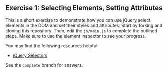 ## Exercise 1: Selecting Elements, Setting Attributes

This is a short exercise to demonstrate how you can use jQuery select elements in the DOM and set their styles and attributes. Start by forking and cloning this repository. Then, edit the `js/main.js` to complete the outlined steps. Make sure to use the element inspector to see your progress.

You may find the following resources helpful:

- [jQuery Selectors](http://www.w3schools.com/jquery/jquery_selectors.asp)

See the `complete` branch for answers.
